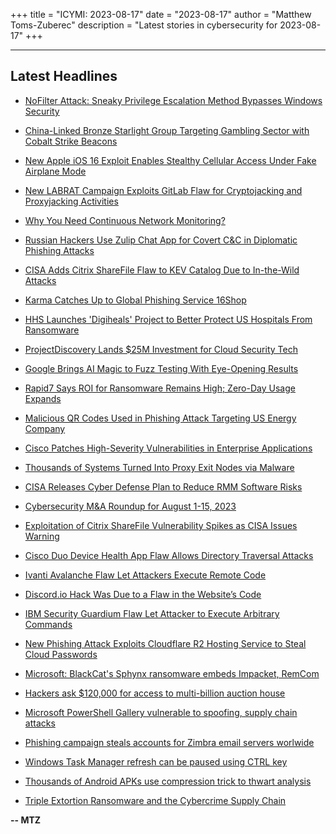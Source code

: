 +++
title = "ICYMI: 2023-08-17"
date = "2023-08-17"
author = "Matthew Toms-Zuberec"
description = "Latest stories in cybersecurity for 2023-08-17"
+++

---------------------------------------------------------------------------
## Latest Headlines
- [NoFilter Attack: Sneaky Privilege Escalation Method Bypasses Windows Security](https://thehackernews.com/2023/08/nofilter-attack-sneaky-privilege.html)

- [China-Linked Bronze Starlight Group Targeting Gambling Sector with Cobalt Strike Beacons](https://thehackernews.com/2023/08/china-linked-bronze-starlight-group.html)

- [New Apple iOS 16 Exploit Enables Stealthy Cellular Access Under Fake Airplane Mode](https://thehackernews.com/2023/08/new-apple-ios-16-exploit-enables.html)

- [New LABRAT Campaign Exploits GitLab Flaw for Cryptojacking and Proxyjacking Activities](https://thehackernews.com/2023/08/new-labrat-campaign-exploits-gitlab.html)

- [Why You Need Continuous Network Monitoring?](https://thehackernews.com/2023/08/why-you-need-continuous-network.html)

- [Russian Hackers Use Zulip Chat App for Covert C&C in Diplomatic Phishing Attacks](https://thehackernews.com/2023/08/russian-hackers-use-zulip-chat-app-for.html)

- [CISA Adds Citrix ShareFile Flaw to KEV Catalog Due to In-the-Wild Attacks](https://thehackernews.com/2023/08/cisa-adds-citrix-sharefile-flaw-to-kev.html)

- [Karma Catches Up to Global Phishing Service 16Shop](https://krebsonsecurity.com/2023/08/karma-catches-up-to-global-phishing-service-16shop/)

- [HHS Launches 'Digiheals' Project to Better Protect US Hospitals From Ransomware](https://www.wired.com/story/hospital-ransomware-hhs-digiheals/)

- [ProjectDiscovery Lands $25M Investment for Cloud Security Tech](https://www.securityweek.com/projectdiscovery-lands-25m-investment-for-cloud-security-tech/)

- [Google Brings AI Magic to Fuzz Testing With Eye-Opening Results](https://www.securityweek.com/google-brings-ai-magic-to-fuzz-testing-with-eye-opening-results/)

- [Rapid7 Says ROI for Ransomware Remains High; Zero-Day Usage Expands](https://www.securityweek.com/rapid7-says-roi-for-ransomware-remains-high-zero-day-usage-expands/)

- [Malicious QR Codes Used in Phishing Attack Targeting US Energy Company](https://www.securityweek.com/malicious-qr-codes-used-in-phishing-attack-targeting-us-energy-company/)

- [Cisco Patches High-Severity Vulnerabilities in Enterprise Applications](https://www.securityweek.com/cisco-patches-high-severity-vulnerabilities-in-enterprise-applications/)

- [Thousands of Systems Turned Into Proxy Exit Nodes via Malware](https://www.securityweek.com/thousands-of-systems-turned-into-proxy-exit-nodes-via-malware/)

- [CISA Releases Cyber Defense Plan to Reduce RMM Software Risks](https://www.securityweek.com/cisa-releases-cyber-defense-plan-to-reduce-rmm-software-risks/)

- [Cybersecurity M&A Roundup for August 1-15, 2023](https://www.securityweek.com/cybersecurity-ma-roundup-for-august-1-15-2023/)

- [Exploitation of Citrix ShareFile Vulnerability Spikes as CISA Issues Warning](https://www.securityweek.com/exploitation-of-citrix-sharefile-vulnerability-spikes-as-cisa-issues-warning/)

- [Cisco Duo Device Health App Flaw Allows Directory Traversal Attacks](https://cybersecuritynews.com/cisco-duo-device-health-app-flaw/)

- [Ivanti Avalanche Flaw Let Attackers Execute Remote Code](https://cybersecuritynews.com/ivanti-avalanche-rce-flaw/)

- [Discord.io Hack Was Due to a Flaw in the Website’s Code](https://cybersecuritynews.com/discord-io-breach-vulnerability-websites-code/)

- [IBM Security Guardium Flaw Let Attacker to Execute Arbitrary Commands](https://cybersecuritynews.com/ibm-security-guardium-flaw/)

- [New Phishing Attack Exploits Cloudflare R2 Hosting Service to Steal Cloud Passwords](https://cybersecuritynews.com/phishing-attack-exploits-cloudflare-r2/)

- [Microsoft: BlackCat's Sphynx ransomware embeds Impacket, RemCom](https://www.bleepingcomputer.com/news/microsoft/microsoft-blackcats-sphynx-ransomware-embeds-impacket-remcom/)

- [Hackers ask $120,000 for access to multi-billion auction house](https://www.bleepingcomputer.com/news/security/hackers-ask-120-000-for-access-to-multi-billion-auction-house/)

- [Microsoft PowerShell Gallery vulnerable to spoofing, supply chain attacks](https://www.bleepingcomputer.com/news/security/microsoft-powershell-gallery-vulnerable-to-spoofing-supply-chain-attacks/)

- [Phishing campaign steals accounts for Zimbra email servers worlwide](https://www.bleepingcomputer.com/news/security/phishing-campaign-steals-accounts-for-zimbra-email-servers-worlwide/)

- [Windows Task Manager refresh can be paused using CTRL key](https://www.bleepingcomputer.com/news/microsoft/windows-task-manager-refresh-can-be-paused-using-ctrl-key/)

- [Thousands of Android APKs use compression trick to thwart analysis](https://www.bleepingcomputer.com/news/security/thousands-of-android-apks-use-compression-trick-to-thwart-analysis/)

- [Triple Extortion Ransomware and the Cybercrime Supply Chain](https://www.bleepingcomputer.com/news/security/triple-extortion-ransomware-and-the-cybercrime-supply-chain/)

**-- MTZ**